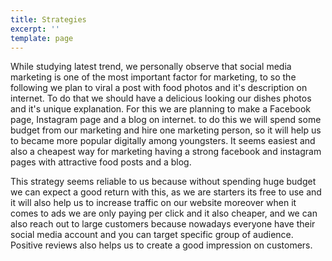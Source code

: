 ```yaml
---
title: Strategies
excerpt: ''
template: page
---
```

While studying latest trend, we personally observe that social media marketing is one of the most important factor for marketing, to so the following we plan to viral a post with food photos and it's description on internet. To do that we should have a delicious looking our dishes photos and it's unique explanation. For this we are planning to make a Facebook page, Instagram page and a blog on internet. to do this we will spend some budget from our marketing and hire one marketing person, so it will help us to became more popular digitally among youngsters. It seems easiest and also a cheapest way for marketing having a strong facebook and instagram pages with attractive food posts and a blog.

This strategy seems reliable to us because without spending huge budget we can expect a good return with this, as we are starters its free to use and it will also help us to increase traffic on our website moreover when it comes to ads we are only paying per click and it also cheaper, and we can also reach out to large customers because nowadays everyone have their social media account and you can target specific group of audience. Positive reviews also helps us to create a good impression on customers.
> 
